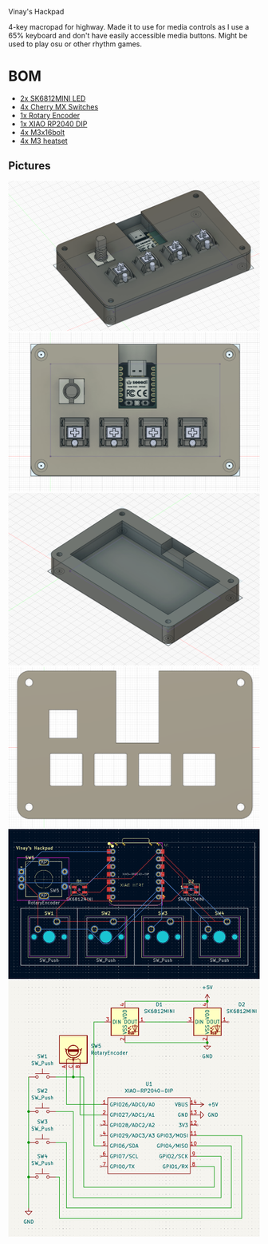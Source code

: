 Vinay's Hackpad

4-key macropad for highway. Made it to use for media controls as I use a 65% keyboard and don't have easily accessible media buttons. Might be used to play osu or other rhythm games.

# BOM
- [2x SK6812MINI LED](https://www.aliexpress.us/item/3256807677321116.html?spm=a2g0n.productlist.0.0.32c26adfQjNnAs&browser_id=86e21a8f90774a0fbfb6b771741b58e7&aff_platform=msite&m_page_id=eafafbfbbbe197fc260a3a583ec9b0c76d2ac91438&pdp_ext_f=%7B%22order%22%3A%2264%22%2C%22eval%22%3A%221%22%7D&pdp_npi=4%40dis%21USD%213.24%210.99%21%21%213.24%210.99%21%402101c5ac17522820408753591e6d6c%2112000042594617264%21sea%21US%210%21ABX&algo_pvid=5ed95bd4-e2c2-4022-ac43-13801af5ac11)
- [4x Cherry MX Switches](https://milktooth.com/products/mx-brown?gQT=2)
- [1x Rotary Encoder](https://www.digikey.ca/en/products/detail/alps-alpine/EC11E15244G2/1802623)
- [1x XIAO RP2040 DIP](https://www.seeedstudio.com/XIAO-RP2040-v1-0-p-5026.html)
- [4x M3x16bolt](https://www.amazon.com/uxcell-M3x16mm-Socket-Button-Screws/dp/B09Q5X8321?dib=eyJ2IjoiMSJ9.Rv1zcXROlM4cQj5SvnfqjflwtMnN7J6dZMX5HI0awOO-Qpq2d40BL-NrLKIhb9kPBDHhrgI1vDcZYYR33jGSi7wpB3qrx4Xi4rrdACma4B9xcAtDAflvdahEyLfoDsquz_J0xFqW4aExrcNPcIZ48yDyUSazTS2zf-w7cndpvw9ol1_xTkk6eHdOfWmaXafuvpvZiXMVz0ZGxFFCKJAVnMr5pSHKnHYuq0FwxfLBFiA.6_GJ67kktLlxNetJkFre4DbrVxGCHszF3StHNu8pksQ&dib_tag=se&keywords=M3x16mm&qid=1752284721&sr=8-4&th=1)
- [4x M3 heatset](https://www.aliexpress.us/item/2255800046543591.html)

## Pictures

![fully assembled case](imgs/CaseAssemblednew.png)
![fully assembled case2](imgs/CaseAssembled2.png)
![bottom cover](imgs/CaseBottom.png)
![top cover](imgs/CaseTopnew.png)
![pcb](imgs/PCBnew.png)
![schematic](imgs/Schematicnew.png)
